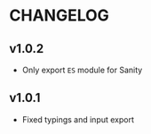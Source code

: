 # CHANGELOG

## v1.0.2
* Only export `ES` module for Sanity

## v1.0.1
* Fixed typings and input export